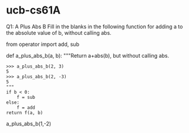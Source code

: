 # ucb-cs61A
Q1: A Plus Abs B
Fill in the blanks in the following function for adding a to the absolute value of b, without calling abs.

from operator import add, sub

def a_plus_abs_b(a, b):
    """Return a+abs(b), but without calling abs.

    >>> a_plus_abs_b(2, 3)
    5
    >>> a_plus_abs_b(2, -3)
    5
    """
    if b < 0:
        f = sub
    else:
        f = add
    return f(a, b)
    
a_plus_abs_b(1,-2)
